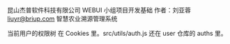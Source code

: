<!--
 * @Description: 说明文档
 * @Author: Ronda
 * @Date: 2022-02-04 16:47:38
 * @LastEditors: Ronda
 * @LastEditTime: 2022-04-20 00:34:23
-->

昆山杰普软件科技有限公司
WEBUI 小组项目开发基础
作者：刘亚蓉 liuyr@briup.com
智慧农业溯源管理系统

当前用户的权限树 在 Cookies 里。src/utils/auth.js 还在 user 仓库的 auths 里。
